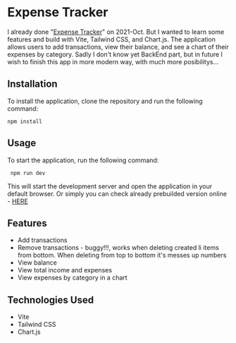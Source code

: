 # Expense Tracker
I already done "[Expense Tracker](https://github.com/dkumza/Personal_Expense_Tracker)" on 2021-Oct. But I wanted to learn some features and build with Vite, Tailwind CSS, and Chart.js. The application allows users to add transactions, view their balance, and see a chart of their expenses by category. Sadly I don't know yet BackEnd part, but in future I wish to finish this app in more modern way, with much more posibilitys...

## Installation

To install the application, clone the repository and run the following command:

    npm install
    
## Usage

To start the application, run the following command:

  
     npm run dev
    
This will start the development server and open the application in your default browser. 
Or simply you can check already prebuilded version online - [HERE](https://dkumza.github.io/personal-expenses/)

## Features

-   Add transactions
-   Remove transactions - buggy!!!, works when deleting created li items from bottom. When deleting from top to bottom it's messes up numbers
-   View balance
-   View total income and expenses
-   View expenses by category in a chart

## Technologies Used

-   Vite
-   Tailwind CSS
-   Chart.js
